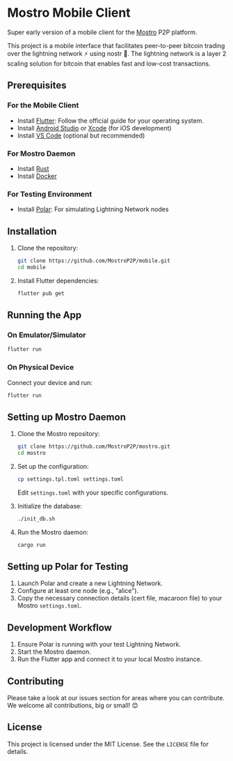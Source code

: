 # Mostro Mobile Client

Super early version of a mobile client for the [Mostro](https://github.com/MostroP2P/mostro) P2P platform.

This project is a mobile interface that facilitates peer-to-peer bitcoin trading over the lightning network ⚡️ using nostr 🦩. The lightning network is a layer 2 scaling solution for bitcoin that enables fast and low-cost transactions.

## Prerequisites

### For the Mobile Client
- Install [Flutter](https://flutter.dev/docs/get-started/install): Follow the official guide for your operating system.
- Install [Android Studio](https://developer.android.com/studio) or [Xcode](https://developer.apple.com/xcode/) (for iOS development)
- Install [VS Code](https://code.visualstudio.com/) (optional but recommended)

### For Mostro Daemon
- Install [Rust](https://www.rust-lang.org/tools/install)
- Install [Docker](https://docs.docker.com/get-docker/)

### For Testing Environment
- Install [Polar](https://lightningpolar.com/): For simulating Lightning Network nodes

## Installation

1. Clone the repository:
   ```bash
   git clone https://github.com/MostroP2P/mobile.git
   cd mobile
   ```

2. Install Flutter dependencies:
   ```bash
   flutter pub get
   ```

## Running the App

### On Emulator/Simulator
```bash
flutter run
```

### On Physical Device
Connect your device and run:
```bash
flutter run
```

## Setting up Mostro Daemon

1. Clone the Mostro repository:
   ```bash
   git clone https://github.com/MostroP2P/mostro.git
   cd mostro
   ```

2. Set up the configuration:
   ```bash
   cp settings.tpl.toml settings.toml
   ```
   Edit `settings.toml` with your specific configurations.

3. Initialize the database:
   ```bash
   ./init_db.sh
   ```

4. Run the Mostro daemon:
   ```bash
   cargo run
   ```

## Setting up Polar for Testing

1. Launch Polar and create a new Lightning Network.
2. Configure at least one node (e.g., "alice").
3. Copy the necessary connection details (cert file, macaroon file) to your Mostro `settings.toml`.

## Development Workflow

1. Ensure Polar is running with your test Lightning Network.
2. Start the Mostro daemon.
3. Run the Flutter app and connect it to your local Mostro instance.

## Contributing

Please take a look at our issues section for areas where you can contribute. We welcome all contributions, big or small! 😊

## License

This project is licensed under the MIT License. See the `LICENSE` file for details.
